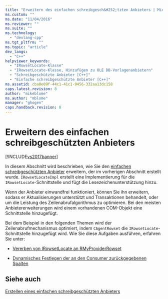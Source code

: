 ```yaml
---
title: "Erweitern des einfachen schreibgesch&#252;tzten Anbieters | Microsoft Docs"
ms.custom: ""
ms.date: "11/04/2016"
ms.reviewer: ""
ms.suite: ""
ms.technology: 
  - "devlang-cpp"
ms.tgt_pltfrm: ""
ms.topic: "article"
dev_langs: 
  - "C++"
helpviewer_keywords: 
  - "IRowsetLocate-Klasse"
  - "IRowsetLocate-Klasse, Hinzufügen zu OLE DB-Vorlagenanbietern"
  - "Schreibgeschützte Anbieter [C++]"
  - "Einfache schreibgeschützte Anbieter [C++]"
ms.assetid: cba0e09f-44c1-41c1-9456-332aa13dc158
caps.latest.revision: 8
author: "mikeblome"
ms.author: "mblome"
manager: "ghogen"
caps.handback.revision: 8
---
```

# Erweitern des einfachen schreibgesch&#252;tzten Anbieters
[!INCLUDE[vs2017banner](../../assembler/inline/includes/vs2017banner.md)]

In diesem Abschnitt wird beschrieben, wie Sie den [einfachen schreibgeschützten Anbieter](../../data/oledb/implementing-the-simple-read-only-provider.md) erweitern, der im vorherigen Abschnitt erstellt wurde.  `IRowsetLocateImpl` erstellt eine Implementierung für die `IRowsetLocate`\-Schnittstelle und fügt die Lesezeichenunterstützung hinzu.  
  
 Wenn der Anbieter einwandfrei funktioniert, können Sie ihn erweitern, sodass er Aktualisierungen unterstützt und Transaktionen behandelt, oder um die Leistung des Zeilenabrufalgorithmus zu optimieren.  Bei den meisten Anbietererweiterungen wird einem vorhandenen COM\-Objekt eine Schnittstelle hinzugefügt.  
  
 Bei dem Beispiel in den folgenden Themen wird der Zeilenabrufmechanismus optimiert, indem `CAgentRowset` die `IRowsetLocate`\-Schnittstelle hinzugefügt wird.  Wie Sie diese Aufgaben ausführen, erfahren Sie unter:  
  
-   [Vererben von IRowsetLocate an RMyProviderRowset](../../data/oledb/modifying-the-inheritance-of-rmyproviderrowset.md)  
  
-   [Dynamisches Festlegen der an den Consumer zurückgegebenen Spalten](../../data/oledb/dynamically-determining-columns-returned-to-the-consumer.md)  
  
## Siehe auch  
 [Erstellen eines einfachen schreibgeschützten Anbieters](../../data/oledb/creating-a-simple-read-only-provider.md)